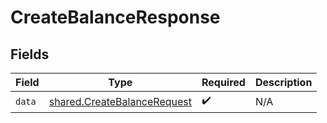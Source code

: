 # CreateBalanceResponse


## Fields

| Field                                                                      | Type                                                                       | Required                                                                   | Description                                                                |
| -------------------------------------------------------------------------- | -------------------------------------------------------------------------- | -------------------------------------------------------------------------- | -------------------------------------------------------------------------- |
| `data`                                                                     | [shared.CreateBalanceRequest](../../models/shared/createbalancerequest.md) | :heavy_check_mark:                                                         | N/A                                                                        |